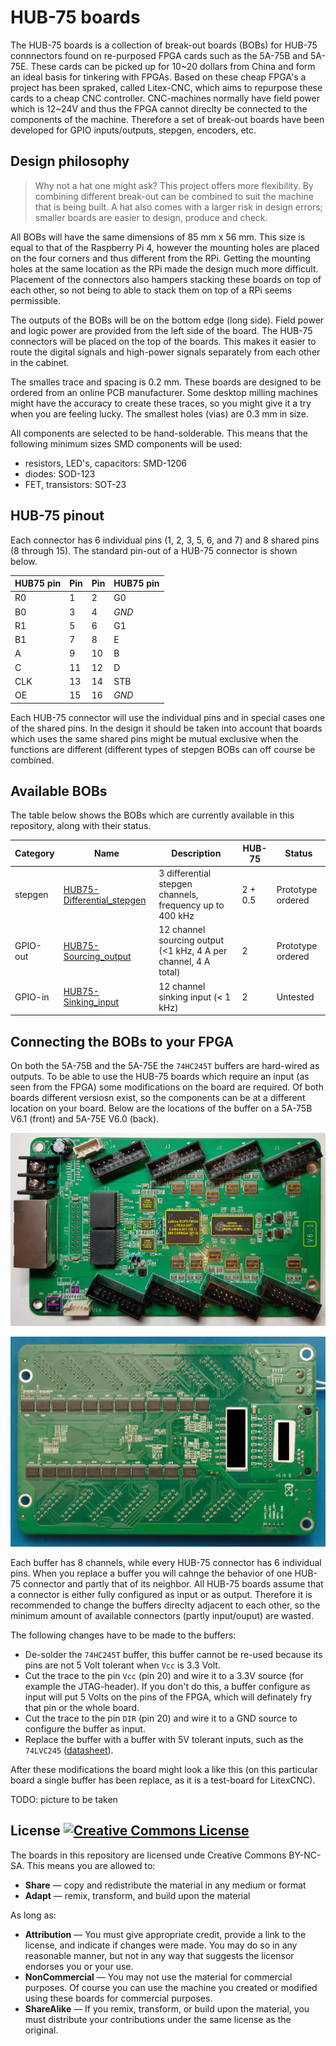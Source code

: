 # HUB-75 boards

The HUB-75 boards is a collection of break-out boards (BOBs) for HUB-75 connnectors found on re-purposed FPGA cards such as the 5A-75B and 5A-75E. These cards can be picked up for 10\~20 dollars from China and form an ideal basis for tinkering with FPGAs. Based on these cheap FPGA's a project has been spraked, called Litex-CNC, which aims to repurpose these cards to a cheap CNC controller. CNC-machines normally have field power which is 12\~24V and thus the FPGA cannot direclty be connected to the components of the machine. Therefore a set of break-out boards have been developed for GPIO inputs/outputs, stepgen, encoders, etc.

## Design philosophy
> Why not a hat one might ask? This project offers more flexibility. By combining different break-out can be combined to suit the machine that is being built. A hat also comes with a larger risk in design errors; smaller boards are easier to design, produce and check.

All BOBs will have the same dimensions of 85 mm x 56 mm. This size is equal to that of the Raspberry Pi 4, however the mounting holes are placed on the four corners and thus different from the RPi. Getting the mounting holes at the same location as the RPi made the design much more difficult. Placement of the connectors also hampers stacking these boards on top of each other, so not being to able to stack them on top of a RPi seems permissible.

The outputs of the BOBs will be on the bottom edge (long side). Field power and logic power are provided from the left side of the board. The HUB-75 connectors will be placed on the top of the boards. This makes it easier to route the digital signals and high-power signals separately from each other in the cabinet.

The smalles trace and spacing is 0.2 mm. These boards are designed to be ordered from an online PCB manufacturer. Some desktop milling machines might have the accuracy to create these traces, so you might give it a try when you are feeling lucky. The smallest holes (vias) are 0.3 mm in size.

All components are selected to be hand-solderable. This means that the following minimum sizes SMD components will be used:
- resistors, LED's, capacitors: SMD-1206
- diodes: SOD-123
- FET, transistors: SOT-23

## HUB-75 pinout
Each connector has 6 individual pins (1, 2, 3, 5, 6, and 7) and 8 shared pins (8 through 15). The standard pin-out of a HUB-75 connector is shown below.

| HUB75 pin | Pin   | Pin   | HUB75 pin |
|-----------|-------|-------|-----------|
| R0        | 1     | 2     | G0        |
| B0        | 3     | 4     | *GND*     |
| R1        | 5     | 6     | G1        |
| B1        | 7     | 8     | E         |
| A         | 9     | 10    | B         |
| C         | 11    | 12    | D         |
| CLK       | 13    | 14    | STB       |
| OE        | 15    | 16    | *GND*     |

Each HUB-75 connector will use the individual pins and in special cases one of the shared pins. In the design it should be taken into account that boards which uses the same shared pins might be mutual exclusive when the functions are different (different types of stepgen BOBs can off course be combined.

## Available BOBs
The table below shows the BOBs which are currently available in this repository, along with their status.

| Category  | Name                                                     | Description                                                     | HUB-75    | Status            |
|-----------|----------------------------------------------------------|-----------------------------------------------------------------|-----------|-------------------|
| stepgen   | [HUB75-Differential_stepgen](HUB75-Differential_stepgen) | 3 differential stepgen channels, frequency up to 400 kHz        | 2 + 0.5   | Prototype ordered | 
| GPIO-out  | [HUB75-Sourcing_output](HUB75-Sourcing_output)           | 12 channel sourcing output (<1 kHz, 4 A per channel, 4 A total) | 2         | Prototype ordered | 
| GPIO-in   | [HUB75-Sinking_input](HUB75-Sinking_input)               | 12 channel sinking input (< 1 kHz)                              | 2         | Untested          |

## Connecting the BOBs to your FPGA
On both the 5A-75B and the 5A-75E the `74HC245T` buffers are hard-wired as outputs. To be able to use the HUB-75 boards which require an input (as seen from the FPGA) some modifications on the board are required. Of both boards different versiosn exist, so the components can be at a different location on your board. Below are the locations of the buffer on a 5A-75B V6.1 (front) and 5A-75E V6.0 (back).

![5A-75B V6.1](images/cl-5a-75b-v61-front-annotated.jpg)

![5A-75E V6.0](images/cl-5a-75e-v60-back.jpg)

Each buffer has 8 channels, while every HUB-75 connector has 6 individual pins. When you replace a buffer you will cahnge the behavior of one HUB-75 connector and partly that of its neighbor. All HUB-75 boards assume that a connector is either fully configured as input or as output. Therefore it is recommended to change the buffers direclty adjacent to each other, so the minimum amount of available connectors (partly input/ouput) are wasted.

The following changes have to be made to the buffers:
* De-solder the `74HC245T` buffer, this buffer cannot be re-used because its pins are not 5 Volt tolerant when `Vcc` is 3.3 Volt.
* Cut the trace to the pin `Vcc` (pin 20) and wire it to a 3.3V source (for example the JTAG-header). If you don't do this, a buffer configure as input will put 5 Volts on the pins of the FPGA, which will definately fry that pin or the whole board.
* Cut the trace to the pin `DIR` (pin 20) and wire it to a GND source to configure the buffer as input.
* Replace the buffer with a buffer with 5V tolerant inputs, such as the `74LVC245` ([datasheet](https://www.ti.com/lit/ds/symlink/sn74lvc245a.pdf)).

After these modifications the board might look a like this (on this particular board a single buffer has been replace, as it is a test-board for LitexCNC).

TODO: picture to be taken

## License <a rel="license" href="http://creativecommons.org/licenses/by-nc-sa/4.0/"><img alt="Creative Commons License" style="border-width:0" src="https://i.creativecommons.org/l/by-nc-sa/4.0/80x15.png" /></a>
The boards in this repository are licensed unde Creative Commons BY-NC-SA. This means you are allowed to:
* **Share** — copy and redistribute the material in any medium or format
* **Adapt** — remix, transform, and build upon the material

As long as:
* **Attribution** — You must give appropriate credit, provide a link to the license, and indicate if changes were made. You may do so in any reasonable manner, but not in any way that suggests the licensor endorses you or your use.
* **NonCommercial** — You may not use the material for  commercial purposes. Of course you can use the machine you created or modified using these boards for commercial purposes. 
* **ShareAlike** — If you remix, transform, or build upon the material, you must distribute your contributions under the  same license  as the original.
